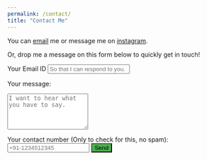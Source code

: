 ```yaml
---
permalink: /contact/
title: "Contact Me"
---
```


You can <a href="mailto:healwithramya@gmail.com">email</a> me or message me on <a href="https://instagram.com/ramyapillutla">instagram</a>.

Or, drop me a message on this form below to quickly get in touch!

<iframe name="hidden_iframe" id="hidden_iframe" style="display:none;"
onload="if(submitted) {window.location='/thankyou';}"></iframe>

<form method="post" action="https://docs.google.com/forms/d/e/1FAIpQLSdAf1hdWZEh98ni20QByWr1KbQRMeGEItOMymbpJIKfuhiEqg/formResponse" target="hidden_iframe" onsubmit="submitted=true;">
<label>Your Email ID</label>
<input name="emailAddress" type="email" placeholder="So that I can respond to you." required>

<label>Your message:</label>
<textarea name="entry.1242451957" rows="5" placeholder="I want to hear what you have to say." required></textarea>

<label>Your contact number (Only to check for this, no spam):</label>
<input type="tel" pattern="+[0-9]{2}-[0-9]{10}" name="entry.1274280137" placeholder="+91-1234512345" required>
<button class="btn btn--large" style="background-color: #4CAF50;" type="submit">Send</button>